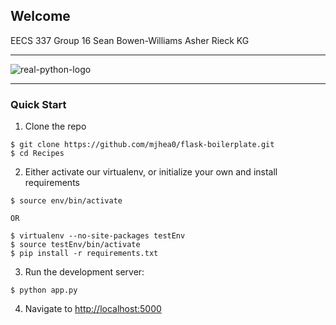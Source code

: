 ## Welcome

EECS 337 Group 16
Sean Bowen-Williams
Asher Rieck
KG

<hr>

![real-python-logo](https://raw.githubusercontent.com/realpython/about/master/rp_small.png)


<hr>

### Quick Start

1. Clone the repo
  ```
  $ git clone https://github.com/mjhea0/flask-boilerplate.git
  $ cd Recipes
  ```

2. Either activate our virtualenv, or initialize your own and install requirements
  ```
  $ source env/bin/activate

  OR

  $ virtualenv --no-site-packages testEnv
  $ source testEnv/bin/activate
  $ pip install -r requirements.txt
  ```


3. Run the development server:
  ```
  $ python app.py
  ```

4. Navigate to [http://localhost:5000](http://localhost:5000)


